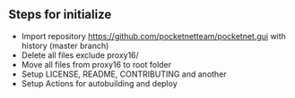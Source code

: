 ## Steps for initialize

- Import repository https://github.com/pocketnetteam/pocketnet.gui with history (master branch)
- Delete all files exclude proxy16/
- Move all files from proxy16 to root folder
- Setup LICENSE, README, CONTRIBUTING and another
- Setup Actions for autobuilding and deploy
